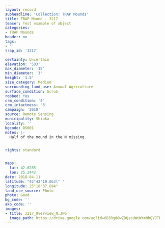 ```yaml
---
layout: record
subheadline: 'Collection: TRAP Mounds'
title: TRAP Mound - 3217
teaser: Test example of object
categories:
- TRAP Mounds
header: no
tags:
- ''
trap_id: '3217'

certainty: Uncertain
elevation: '503'
max_diameter: '15'
min_diameter: '3'
height: '1.5'
size_category: Medium
surrounding_land_use: Annual Agriculture
surface_condition: Scrub
robbed: Yes
crm_condition: '4'
crm_intactness: '3'
campaign: '2010'
source: Remote Sensing
municipality: Shipka
locality: ''
bgcode: DS001
notes: |-
  Half of the mound in the N missing.


rights: standard


maps:
  lat: 42.6285
  lon: 25.2442
date: 2018-04-11
latitude: "42°42'19.863\" "
longitude: 25°18'37.894"
land_use_source: Photo
photo: Good
bg_code: ''
akb_code: ''
images:
- title: 3217_Overview_N.JPG
  image_path: https://drive.google.com/uc?id=0B3Rg88wZDQscUWtWYmNhQVJTNlU
---
```

